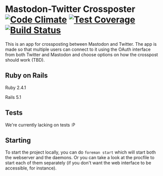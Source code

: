 # Mastodon-Twitter Crossposter [![Code Climate](https://codeclimate.com/github/renatolond/mastodon-twitter-poster/badges/gpa.svg)](https://codeclimate.com/github/renatolond/mastodon-twitter-poster) [![Test Coverage](https://codeclimate.com/github/renatolond/mastodon-twitter-poster/badges/coverage.svg)](https://codeclimate.com/github/renatolond/mastodon-twitter-poster/coverage) [![Build Status](https://travis-ci.org/renatolond/mastodon-twitter-poster.svg?branch=master)](https://travis-ci.org/renatolond/mastodon-twitter-poster)

This is an app for crossposting between Mastodon and Twitter. The app is made so that multiple users can connect to it using the OAuth interface from both Twitter and Mastodon and choose options on how the crosspost should work (TBD).

## Ruby on Rails

Ruby 2.4.1

Rails 5.1

## Tests

We're currently lacking on tests :P

## Starting
To start the project locally, you can do `foreman start` which will start both the webserver and the daemons. Or you can take a look at the procfile to start each of them separately (if you don't want the web interface to be accessible, for instance).
